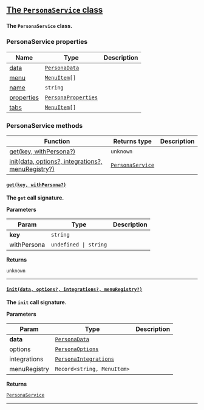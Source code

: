 <section id="main" data-note="AUTO-GENERATED CONTENT, DO NOT EDIT DIRECTLY!">

<h2><a name="personaservice" href="https://ngx-useful.lamnhan.com/content/reference/classes/personaservice.html"><p>The <code>PersonaService</code> class</p>
</a></h2>

**The `PersonaService` class.**

<h3><a name="personaservice-properties"><p>PersonaService properties</p>
</a></h3>

| Name                                                                                                  | Type                                                                                                                                            | Description |
| ----------------------------------------------------------------------------------------------------- | ----------------------------------------------------------------------------------------------------------------------------------------------- | ----------- |
| [data](https://ngx-useful.lamnhan.com/content/reference/classes/personaservice.html#data)             | <code><a href="https://ngx-useful.lamnhan.com/content/reference/globals.html#personadata" target="_blank">PersonaData</a></code>                |             |
| [menu](https://ngx-useful.lamnhan.com/content/reference/classes/personaservice.html#menu)             | <code><a href="https://ngx-useful.lamnhan.com/content/reference/interfaces/menuitem.html" target="_blank">MenuItem</a>[]</code>                 |             |
| [name](https://ngx-useful.lamnhan.com/content/reference/classes/personaservice.html#name)             | <code>string</code>                                                                                                                             |             |
| [properties](https://ngx-useful.lamnhan.com/content/reference/classes/personaservice.html#properties) | <code><a href="https://ngx-useful.lamnhan.com/content/reference/interfaces/personaproperties.html" target="_blank">PersonaProperties</a></code> |             |
| [tabs](https://ngx-useful.lamnhan.com/content/reference/classes/personaservice.html#tabs)             | <code><a href="https://ngx-useful.lamnhan.com/content/reference/interfaces/menuitem.html" target="_blank">MenuItem</a>[]</code>                 |             |

<h3><a name="personaservice-methods"><p>PersonaService methods</p>
</a></h3>

| Function                                                                     | Returns type                                                                                                                           | Description |
| ---------------------------------------------------------------------------- | -------------------------------------------------------------------------------------------------------------------------------------- | ----------- |
| [get(key, withPersona?)](#personaservice-get-0)                              | <code>unknown</code>                                                                                                                   |             |
| [init(data, options?, integrations?, menuRegistry?)](#personaservice-init-0) | <code><a href="https://ngx-useful.lamnhan.com/content/reference/classes/personaservice.html" target="_blank">PersonaService</a></code> |             |

<h4><a name="personaservice-get-0" href="https://ngx-useful.lamnhan.com/content/reference/classes/personaservice.html#get"><p><code>get(key, withPersona?)</code></p>
</a></h4>

**The `get` call signature.**

**Parameters**

| Param       | Type                             | Description |
| ----------- | -------------------------------- | ----------- |
| **key**     | <code>string</code>              |             |
| withPersona | <code>undefined \| string</code> |             |

**Returns**

<code>unknown</code>

---

<h4><a name="personaservice-init-0" href="https://ngx-useful.lamnhan.com/content/reference/classes/personaservice.html#init"><p><code>init(data, options?, integrations?, menuRegistry?)</code></p>
</a></h4>

**The `init` call signature.**

**Parameters**

| Param        | Type                                                                                                                                                | Description |
| ------------ | --------------------------------------------------------------------------------------------------------------------------------------------------- | ----------- |
| **data**     | <code><a href="https://ngx-useful.lamnhan.com/content/reference/globals.html#personadata" target="_blank">PersonaData</a></code>                    |             |
| options      | <code><a href="https://ngx-useful.lamnhan.com/content/reference/interfaces/personaoptions.html" target="_blank">PersonaOptions</a></code>           |             |
| integrations | <code><a href="https://ngx-useful.lamnhan.com/content/reference/interfaces/personaintegrations.html" target="_blank">PersonaIntegrations</a></code> |             |
| menuRegistry | <code>Record<string, MenuItem></code>                                                                                                               |             |

**Returns**

<code><a href="https://ngx-useful.lamnhan.com/content/reference/classes/personaservice.html" target="_blank">PersonaService</a></code>

---

</section>
